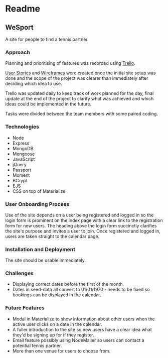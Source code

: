 <h1>Readme</h1>

<h2>WeSport</h2>

A site for people to find a tennis partner.

<h3>Approach</h3>

Planning and prioritising of features was recorded using [Trello](https://trello.com/b/mZGk6ltX/project-3).

[User Stories](http://localhost:3000/docs/user-stories.md) and [Wireframes](https://www.gliffy.com/go/html5/9084439?app=1b5094b0-6042-11e2-bcfd-0800200c9a66) were created once the initial site setup was done and the scope of the project was clearer than immediately after deciding which idea to use.

Trello was updated daily to keep track of work planned for the day, final update at the end of the project to clarify what was achieved and which ideas could be implemented in the future.

Tasks were divided between the team members with some paired coding.

<h3>Technologies</h3>

<ul>
<li>Node</li>
<li>Express</li>
<li>MongoDB</li>
<li>Mongoose</li>
<li>JavaScript</li>
<li>jQuery</li>
<li>Passport</li>
<li>Moment</li>
<li>BCrypt</li>
<li>EJS</li>
<li>CSS on top of Materialize</li>
</ul>

<h3>User Onboarding Process</h3>

Use of the site depends on a user being registered and logged in so the login form is prominent on the index page with a clear link to the registration form for new users. The heading above the login form succinctly clarifies the site's purpose and invites a user to join. Once registered and logged in, users are taken straight to the calendar page.

<h3>Installation and Deployment</h3>

The site should be usable immediately.

<h3>Challenges</h3>

<ul>
<li>Displaying correct dates before the first of the month.</li>
<li>Dates in seed-data all convert to 01/01/1970 - needs to be fixed so bookings can be displayed in the calendar.</li>
</ul>

<h3>Future Features</h3>

<ul>
<li>Modal in Materialize to show information about other users when the active user clicks on a date in the calendar.</li>
<li>A fuller introduction to the site so new users have a clear idea what they'd be signing up for if they register.</li>
<li>Email feature possibly using NodeMailer so users can contact a potential tennis partner.</li>
<li>More than one venue for users to choose from.</li>
</ul>